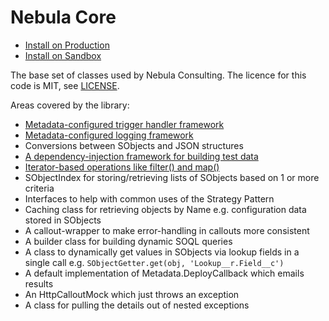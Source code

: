 # Nebula Core

 - [Install on Production](https://login.salesforce.com/packaging/installPackage.apexp?p0=04t0J0000002VVRQA2)
 - [Install on Sandbox](https://test.salesforce.com/packaging/installPackage.apexp?p0=04t0J0000002VVRQA2)

The base set of classes used by Nebula Consulting. The licence for this code is MIT, see [LICENSE](LICENSE). 

Areas covered by the library:

  - [Metadata-configured trigger handler framework](MetadataTriggerManager.md)
  - [Metadata-configured logging framework](Logger.md)
  - Conversions between SObjects and JSON structures
  - [A dependency-injection framework for building test data](TestRecordGenerator.md)
  - [Iterator-based operations like filter() and map()](LazyIterator.md)
  - SObjectIndex for storing/retrieving lists of SObjects based on 1 or more criteria
  - Interfaces to help with common uses of the Strategy Pattern 
  - Caching class for retrieving objects by Name e.g. configuration data stored in SObjects
  - A callout-wrapper to make error-handling in callouts more consistent
  - A builder class for building dynamic SOQL queries
  - A class to dynamically get values in SObjects via lookup fields in a single call e.g. `SObjectGetter.get(obj, 'Lookup__r.Field__c')`
  - A default implementation of Metadata.DeployCallback which emails results
  - An HttpCalloutMock which just throws an exception
  - A class for pulling the details out of nested exceptions

